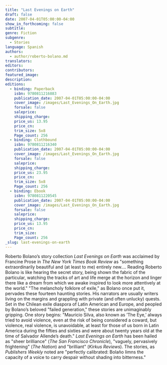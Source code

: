 ```yaml
---
title: "Last Evenings on Earth"
draft: false
date: 2007-04-01T05:00:00-04:00
show_in_forthcoming: false
subtitle:
genre: Fiction
subgenre:
  - Stories
language: Spanish
authors:
  - author/roberto-bolano.md
translators:
editors:
contributors:
featured_image:
description:
editions:
  - binding: Paperback
    isbn: 9780811216883
    publication_date: 2007-04-01T05:00:00-04:00
    cover_image: /images/Last_Evenings_On_Earth.jpg
    forsale: false
    saleprice:
    shipping_charge:
    price_us: 13.95
    price_cn:
    trim_size: 5x8
    Page_count: 256
  - binding: Clothbound
    isbn: 9780811216340
    publication_date: 2007-04-01T05:00:00-04:00
    cover_image: /images/Last_Evenings_On_Earth.jpg
    forsale: false
    saleprice:
    shipping_charge:
    price_us: 23.95
    price_cn:
    trim_size: 5x8
    Page_count: 256
  - binding: Ebook
    isbn: 9780811220545
    publication_date: 2007-04-01T05:00:00-04:00
    cover_image: /images/Last_Evenings_On_Earth.jpg
    forsale: false
    saleprice:
    shipping_charge:
    price_us: 13.95
    price_cn:
    trim_size:
    Page_count: 256
_slug: last-evenings-on-earth
---
```


Roberto Bolano’s story collection _Last Evenings on Earth_ was acclaimed by Francine Prose in _The New York Times Book Review_ as "something extraordinarily beautiful and (at least to me) entirely new…. Reading Roberto Bolano is like hearing the secret story, being shown the fabric of the particular, watching the tracks of art and life merge at the horizon and linger there like a dream from which we awake inspired to look more attentively at the world." "The melancholy folklore of exile," as Bolano once put it, pervades these fourteen haunting stories. His narrators are usually writers living on the margins and grappling with private (and often unlucky) quests. Set in the Chilean exile diaspora of Latin American and Europe, and peopled by Bolano’s beloved "failed generation," these stories are unimaginably gripping. One story begins: "Mauricio Silva, also known as ’The Eye,’ always tried to avoid violence, even at the risk of being considered a coward, but violence, real violence, is unavoidable, at least for those of us born in Latin America during the fifties and sixties and were about twenty years old at the time of Salvador Allende’s death." _Last Evenings on Earth_ has been hailed as "sheer brilliance" (_The San Francisco Chronicle_), "vaguely, pervasively frightening" (_The Nation_) and "brilliant" (_Kirkus Reviews_). The stories, as _Publishers Weekly_ noted are "perfectly calibrated: Bolaño limns the capacity of a voice to carry despair without shading into bitterness."

